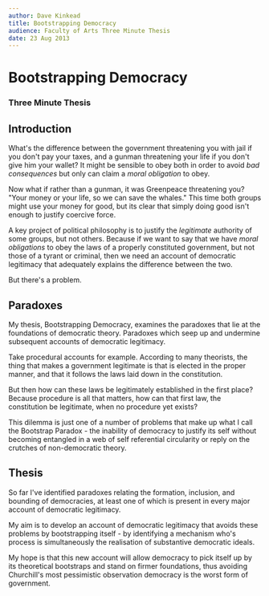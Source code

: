 ```yaml
---
author: Dave Kinkead
title: Bootstrapping Democracy
audience: Faculty of Arts Three Minute Thesis
date: 23 Aug 2013
---
```


# Bootstrapping Democracy

### Three Minute Thesis

## Introduction

What's the difference between the government threatening you with jail if you don't pay your taxes, and a gunman threatening your life if you don't give him your wallet?  It might be sensible to obey both in order to avoid _bad consequences_ but only can claim a _moral obligation_ to obey.

Now what if rather than a gunman, it was Greenpeace threatening you? "Your money or your life, so we can save the whales."  This time both groups might use your money for good, but its clear that simply doing good isn't enough to justify coercive force.

A key project of political philosophy is to justify the _legitimate_ authority of some groups, but not others.  Because if we want to say that we have _moral obligations_ to obey the laws of a properly constituted government, but not those of a tyrant or criminal, then we need an account of democratic legitimacy that adequately explains the difference between the two.


But there's a problem.

## Paradoxes

My thesis, Bootstrapping Democracy, examines the paradoxes that lie at the foundations of democratic theory.  Paradoxes which seep up and undermine subsequent accounts of democratic legitimacy.

Take procedural accounts for example.  According to many theorists, the thing that makes a government legitimate is that is elected in the proper manner, and that it follows the laws laid down in the constitution.

But then how can these laws be legitimately established in the first place?  Because procedure is all that matters, how can that first law, the constitution be legitimate, when no procedure yet exists?

This dilemma is just one of a number of problems that make up what I call the Bootstrap Paradox - the inability of democracy to justify its self without becoming entangled in a web of self referential circularity or reply on the crutches of non-democratic theory.

## Thesis


So far I've identified paradoxes relating the formation, inclusion, and bounding of democracies, at least one of which is present in every major account of democratic legitimacy.

My aim is to develop an account of democratic legitimacy that avoids these problems by bootstrapping itself - by identifying a mechanism who's process is simultaneously the realisation of substantive democratic ideals.

My hope is that this new account will allow democracy to pick itself up by its theoretical bootstraps and stand on firmer foundations, thus avoiding Churchill's most pessimistic observation democracy is the worst form of government.